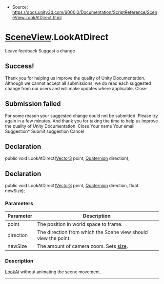 * Source: https://docs.unity3d.com/6000.0/Documentation/ScriptReference/SceneView.LookAtDirect.html

#  [SceneView](https://docs.unity3d.com/6000.0/Documentation/ScriptReference/SceneView.html).LookAtDirect
Leave feedback
Suggest a change
## Success!
Thank you for helping us improve the quality of Unity Documentation. Although we cannot accept all submissions, we do read each suggested change from our users and will make updates where applicable.
Close
## Submission failed
For some reason your suggested change could not be submitted. Please <a>try again</a> in a few minutes. And thank you for taking the time to help us improve the quality of Unity Documentation.
Close
Your name Your email Suggestion* Submit suggestion
Cancel
## Declaration
public void LookAtDirect([Vector3](https://docs.unity3d.com/6000.0/Documentation/ScriptReference/Vector3.html) point, [Quaternion](https://docs.unity3d.com/6000.0/Documentation/ScriptReference/Quaternion.html) direction); 
## Declaration
public void LookAtDirect([Vector3](https://docs.unity3d.com/6000.0/Documentation/ScriptReference/Vector3.html) point, [Quaternion](https://docs.unity3d.com/6000.0/Documentation/ScriptReference/Quaternion.html) direction, float newSize); 
### Parameters
Parameter | Description  
---|---  
point | The position in world space to frame.  
direction | The direction from which the Scene view should view the point.  
newSize | The amount of camera zoom. Sets [size](https://docs.unity3d.com/6000.0/Documentation/ScriptReference/SceneView-size.html).  
### Description
[LookAt](https://docs.unity3d.com/6000.0/Documentation/ScriptReference/SceneView.LookAt.html) without animating the scene movement.
* * *
